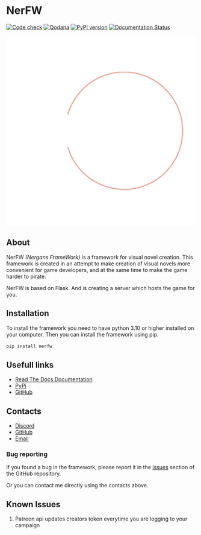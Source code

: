 # NerFW

[![Code check](https://github.com/Nergan123/NerFW/actions/workflows/Checks.yml/badge.svg)](https://github.com/Nergan123/NerFW/actions/workflows/Checks.yml)
[![Qodana](https://github.com/Nergan123/NerFW/actions/workflows/qodana_code_quality.yml/badge.svg)](https://github.com/Nergan123/NerFW/actions/workflows/qodana_code_quality.yml)
[![PyPI version](https://badge.fury.io/py/nerfw.svg)](https://badge.fury.io/py/nerfw)
[![Documentation Status](https://readthedocs.org/projects/nerfw/badge/?version=latest)](https://nerfw.readthedocs.io/en/latest/?badge=latest)

![NerFW Logo](docs/img/logo512.png)

## About

NerFW *(Nergans FrameWork)* is a framework for visual novel creation. This framework
is created in an attempt to make creation of visual novels more convenient for game developers,
and at the same time to make the game harder to pirate. 

NerFW is based on Flask. And is creating a server which hosts the game for you.


## Installation

To install the framework you need to have python 3.10 or higher installed on your computer. 
Then you can install the framework using pip.

```bash
pip install nerfw
```

## Usefull links

- [Read The Docs Documentation](https://nerfw.readthedocs.io/en/latest/index.html)
- [PyPi](https://pypi.org/project/nerfw/)
- [GitHub](https://github.com/Nergan123/NerFW)

## Contacts

- [Discord](https://discordapp.com/users/278900472679628800)
- [GitHub](https://github.com/Nergan123)
- [Email](mailto:noname.nosurname2016@yandex.ru)

### Bug reporting

If you found a bug in the framework, please report it in the 
[issues](https://github.com/Nergan123/NerFW/issues) section of the GitHub repository.

Or you can contact me directly using the contacts above.

## Known Issues

1. Patreon api updates creators token everytime you are logging to your campaign
